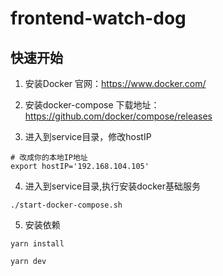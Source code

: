 # frontend-watch-dog

## 快速开始

1. 安装Docker 官网：https://www.docker.com/

2. 安装docker-compose 下载地址：https://github.com/docker/compose/releases

3. 进入到service目录，修改hostIP

```shell
# 改成你的本地IP地址
export hostIP='192.168.104.105'
```
4. 进入到service目录,执行安装docker基础服务
```shell
./start-docker-compose.sh
```
5. 安装依赖
```shell
yarn install

yarn dev
```